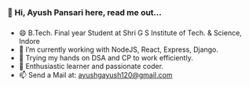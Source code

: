 ### 👋 Hi, Ayush Pansari here, read me out...
### 
- 😄 B.Tech. Final year Student at Shri G S Institute of Tech. & Science, Indore
- 🔭 I’m currently working with NodeJS, React, Express, Django.
- 🌱 Trying my hands on DSA and CP to work efficiently.
- 💬 Enthusiastic learner and passionate coder.
- 📫 Send a Mail at: ayushgayush120@gmail.com
<!-- - ⚡ Fun fact: ... -->

